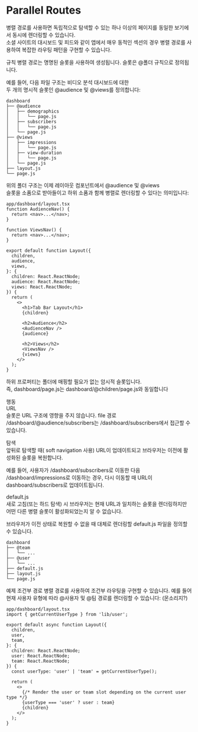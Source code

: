 # Parallel Routes  
병렬 경로를 사용하면 독립적으로 탐색할 수 있는 하나 이상의 페이지를 동일한 보기에서 동시에 렌더링할 수 있습니다.    
소셜 사이트의 대시보드 및 피드와 같이 앱에서 매우 동적인 섹션의 경우 병렬 경로를 사용하여 복잡한 라우팅 패턴을 구현할 수 있습니다.  

규칙
병렬 경로는 명명된 슬롯을 사용하여 생성됩니다. 슬롯은 @폴더 규칙으로 정의됩니다.

예를 들어, 다음 파일 구조는 비디오 분석 대시보드에 대한  
두 개의 명시적 슬롯인 @audience 및 @views를 정의합니다:
```
dashboard
├── @audience
│   ├── demographics
│   │   └── page.js
│   ├── subscribers
│   │   └── page.js
│   └── page.js
├── @views
│   ├── impressions
│   │   └── page.js
│   ├── view-duration
│   │   └── page.js
│   └── page.js
├── layout.js
└── page.js
```

위의 폴더 구조는 이제 레이아웃 컴포넌트에서 @audience 및 @views   
슬롯을 소품으로 받아들이고 하위 소품과 함께 병렬로 렌더링할 수 있다는 의미입니다:

```
app/dashboard/layout.tsx
function AudienceNav() {
  return <nav>...</nav>;
}

function ViewsNav() {
  return <nav>...</nav>;
}

export default function Layout({
  children,
  audience,
  views,
}: {
  children: React.ReactNode;
  audience: React.ReactNode;
  views: React.ReactNode;
}) {
  return (
    <>
      <h1>Tab Bar Layout</h1>
      {children}

      <h2>Audience</h2>
      <AudienceNav />
      {audience}

      <h2>Views</h2>
      <ViewsNav />
      {views}
    </>
  );
}

```
하위 프로퍼티는 폴더에 매핑할 필요가 없는 암시적 슬롯입니다.  
즉, dashboard/page.js는 dashboard/@children/page.js와 동일합니다  

  
행동  
URL  
슬롯은 URL 구조에 영향을 주지 않습니다. file 경로 /dashboard/@audience/subscribers는 /dashboard/subscribers에서 접근할 수 있습니다.  
 
탐색  
앞뒤로 탐색할 때( soft navigation 사용) URL이 업데이트되고 브라우저는 이전에 활성화된 슬롯을 복원합니다.  

예를 들어, 사용자가 /dashboard/subscribers로 이동한 다음 /dashboard/impressions로 이동하는 경우, 다시 이동할 때 URL이 dashboard/subscribers로 업데이트됩니다.  

default.js  
새로 고침(또는 하드 탐색) 시 브라우저는 현재 URL과 일치하는 슬롯을 렌더링하지만 어떤 다른 병렬 슬롯이 활성화되었는지 알 수 없습니다.  

브라우저가 이전 상태로 복원할 수 없을 때 대체로 렌더링할 default.js 파일을 정의할 수 있습니다.  

```
dashboard
├── @team
│   └── ...
├── @user
│   └── ...
├── default.js
├── layout.js
└── page.js
```
  
  예제
조건부 경로
병렬 경로를 사용하여 조건부 라우팅을 구현할 수 있습니다. 예를 들어 현재 사용자 유형에 따라 @사용자 및 @팀 경로를 렌더링할 수 있습니다: (몬소리지?)
```
app/dashboard/layout.tsx
import { getCurrentUserType } from 'lib/user';

export default async function Layout({
  children,
  user,
  team,
}: {
  children: React.ReactNode;
  user: React.ReactNode;
  team: React.ReactNode;
}) {
  const userType: 'user' | 'team' = getCurrentUserType();

  return (
    <>
      {/* Render the user or team slot depending on the current user type */}
      {userType === 'user' ? user : team}
      {children}
    </>
  );
}
```
